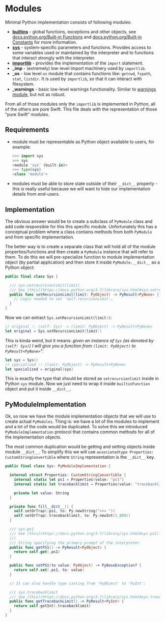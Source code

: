 # Modules

Minimal Python implementation consists of following modules:
- **[builtins](https://docs.python.org/3/library/builtins.html#module-builtins)** - global functions, exceptions and other objects, see [docs.python.org/Built-in Functions](https://docs.python.org/3/library/functions.html#built-in-funcs) and [docs.python.org/Built-in Constants](https://docs.python.org/3/library/constants.html#built-in-consts) for more information.
- **[sys](https://docs.python.org/3/library/sys.html)** - system-specific parameters and functions. Provides access to some variables used or maintained by the interpreter and to functions that interact strongly with the interpreter.
- **[importlib](https://docs.python.org/3/library/importlib.html)** - provides the implementation of the `import` statement.
- **_imp** - (extremely) low-level import machinery used by `importlib`.
- **_os** - low level `os` module that contains functions like: `getcwd`, `fspath`, `stat`, `listdir`. It is used by `importlib`, so that it can interact with filesystem.
- **_warnings** - basic low-level warnings functionality. Similar to [warnings module](https://docs.python.org/3/library/warnings.html#module-warnings), but not as robust.

From all of those modules only the `importlib` is implemented in Python, all of the others are pure Swift. This file deals with the representation of those “pure Swift” modules.

## Requirements

- module must be representable as Python object available to users, for example:
  ```py
  >>> import sys
  >>> sys
  <module 'sys' (built-in)>
  >>> type(sys)
  <class 'module'>
  ```
- modules must be able to store state outside of their `__dict__` property - this is really useful because we will want to hide our implementation details from end-users.

## Implementation

The obvious answer would be to create a subclass of `PyModule` class and add code responsible for this this specific module. Unfortunately this has a conceptual problem where a class contains methods from both `PyModule` and from specific implementation.

The better way is to create a separate class that will hold all of the module properties/functions and then create a `PyModule` instance that will refer to them. To do this we will pre-specialize function to module implementation object (by partial application) and then store it inside `PyModule.__dict__` as a Python object:

```Swift
public final class Sys {

  /// sys.setrecursionlimit(limit)
  /// See [this](https://docs.python.org/3.7/library/sys.html#sys.setrecursionlimit).
  public func setRecursionLimit(limit: PyObject) -> PyResult<PyNone> {
    // Logic needed to set 'self.recursionLimit'…
  }
}
```

Now we can extract `Sys.setRecursionLimit(limit:)`:

```Swift
// original :: (self: Sys) -> (limit: PyObject) -> PyResult<PyNone>
let original = Sys.setRecursionLimit(limit:)
```

This is kinda weird, but it means: *given an instance of `Sys` (as denoted by `(self: Sys)`) I will give you a function from `(limit: PyObject)` to `PyResult<PyNone>`”*:

```Swift
let sys = Sys()
// specialized :: (limit: PyObject) -> PyResult<PyNone>
let specialized = original(sys)
```

This is exactly the type that should be stored as `setrecursionlimit` inside in Python `sys` module. Now we just need to wrap it inside `builtinFunction` object and put it inside `__dict__`.

## PyModuleImplementation

Ok, so now we have the module implementation objects that we will use to create actual `PyModules`.
Thing is: we have a lot of the modules to implement and a lot of the code would be duplicated.
To solve this we introduced `PyModuleImplementation` protocol that contains common methods for all of the implementation objects.

The most common duplication would be getting and setting objects inside module `__dict__`. To simplify this we will use `associatedtype Properties: CustomStringConvertible` where `String` representation is the `__dict__` key.

```Swift
public final class Sys: PyModuleImplementation {

  internal struct Properties: CustomStringConvertible {
    internal static let ps1 = Properties(value: "ps1")
    internal static let tracebacklimit = Properties(value: "tracebacklimit")

    private let value: String
  }

  private func fill__dict__() {
    self.setOrTrap(.ps1, to: Py.newString(">>> "))
    self.setOrTrap(.tracebacklimit, to: Py.newInt(1_000))
  }

  /// sys.ps1
  /// See [this](https://docs.python.org/3.7/library/sys.html#sys.ps1).
  ///
  /// String specifying the primary prompt of the interpreter.
  public func getPS1() -> PyResult<PyObject> {
    return self.get(.ps1)
  }

  public func setPS1(to value: PyObject) -> PyBaseException? {
    return self.set(.ps1, to: value)
  }

  // It can also handle type casting from 'PyObject' to 'PyInt':

  /// sys.tracebacklimit
  /// See [this](https://docs.python.org/3.7/library/sys.html#sys.tracebacklimit).
  public func getTracebackLimit() -> PyResult<PyInt> {
    return self.getInt(.tracebacklimit)
  }
}
```
